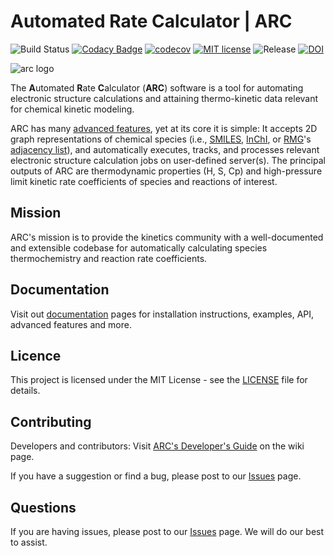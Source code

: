 # Automated Rate Calculator | ARC

![Build Status](https://github.com/ReactionMechanismGenerator/ARC/actions/workflows/cont_int.yml/badge.svg)
[![Codacy Badge](https://api.codacy.com/project/badge/Grade/cf06bcc72d024b79834c300f39219471)](https://www.codacy.com/app/ReactionMechanismGenerator/ARC?utm_source=github.com&amp;utm_medium=referral&amp;utm_content=ReactionMechanismGenerator/ARC&amp;utm_campaign=Badge_Grade)
[![codecov](https://codecov.io/gh/ReactionMechanismGenerator/ARC/branch/master/graph/badge.svg)](https://codecov.io/gh/ReactionMechanismGenerator/ARC)
[![MIT license](http://img.shields.io/badge/license-MIT-brightgreen.svg)](http://opensource.org/licenses/MIT)
![Release](https://img.shields.io/badge/version-1.1.0-blue.svg)
[![DOI](https://zenodo.org/badge/DOI/10.5281/zenodo.3356849.svg)](https://doi.org/10.5281/zenodo.3356849)

<img src="https://github.com/ReactionMechanismGenerator/ARC/blob/master/logo/ARC-logo-small.jpg" alt="arc logo"/>

The **A**utomated **R**ate **C**alculator (**ARC**) software is a tool for automating
electronic structure calculations and attaining thermo-kinetic data
relevant for chemical kinetic modeling.

ARC has many <a href="https://reactionmechanismgenerator.github.io/ARC/advanced.html">advanced features</a>,
yet at its core it is simple: It accepts 2D graph representations of chemical species (i.e.,
<a href="https://en.wikipedia.org/wiki/Simplified_molecular-input_line-entry_system">SMILES</a>,
<a href="https://www.inchi-trust.org/">InChI</a>,
or <a href="https://rmg.mit.edu/">RMG</a>'s
<a href="https://reactionmechanismgenerator.github.io/RMG-Py/reference/molecule/adjlist.html">adjacency list</a>),
and  automatically executes, tracks, and processes relevant electronic structure calculation
jobs on user-defined server(s). The principal outputs of ARC are thermodynamic properties
(H, S, Cp) and high-pressure limit kinetic rate coefficients of species and reactions of interest.

## Mission

ARC's mission is to provide the kinetics community with a well-documented and extensible codebase for automatically calculating species thermochemistry and reaction rate coefficients.

## Documentation

Visit out <a href="https://reactionmechanismgenerator.github.io/ARC/index.html">documentation</a> pages for installation instructions, examples, API, advanced features and more.

## Licence

This project is licensed under the MIT License - see the <a href="https://github.com/ReactionMechanismGenerator/ARC/blob/master/LICENSE">LICENSE</a> file for details.

## Contributing

Developers and contributors: Visit
<a href="https://github.com/ReactionMechanismGenerator/ARC/wiki">ARC's Developer's Guide</a>
on the wiki page.

If you have a suggestion or find a bug, please post to our <a href="https://github.com/ReactionMechanismGenerator/ARC/issues">Issues</a> page.

## Questions

If you are having issues, please post to our <a href="https://github.com/ReactionMechanismGenerator/ARC/issues">Issues</a> page. We will do our best to assist.
